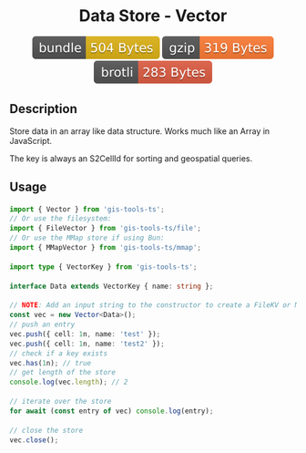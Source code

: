 <h1 style="text-align: center;">
  <div align="center">Data Store - Vector</div>
</h1>

<p align="center">
  <img src="../../assets/badges/vector-file.svg" alt="vector-file-ts">
  <img src="../../assets/badges/vector-gzip.svg" alt="vector-gzip-ts">
  <img src="../../assets/badges/vector-brotli.svg" alt="vector-brotli-ts">
</p>

## Description

Store data in an array like data structure. Works much like an Array in JavaScript.

The key is always an S2CellId for sorting and geospatial queries.

## Usage

```ts
import { Vector } from 'gis-tools-ts';
// Or use the filesystem:
import { FileVector } from 'gis-tools-ts/file';
// Or use the MMap store if using Bun:
import { MMapVector } from 'gis-tools-ts/mmap';

import type { VectorKey } from 'gis-tools-ts';

interface Data extends VectorKey { name: string };

// NOTE: Add an input string to the constructor to create a FileKV or MMapKV. Otherwise a tmp folder/file is used.
const vec = new Vector<Data>();
// push an entry
vec.push({ cell: 1n, name: 'test' });
vec.push({ cell: 1n, name: 'test2' });
// check if a key exists
vec.has(1n); // true
// get length of the store
console.log(vec.length); // 2

// iterate over the store
for await (const entry of vec) console.log(entry);

// close the store
vec.close();
```
